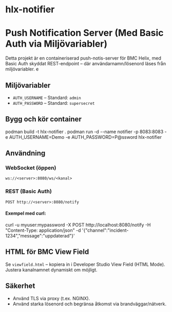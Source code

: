 
# hlx-notifier

# Push Notification Server (Med Basic Auth via Miljövariabler)

Detta projekt är en containeriserad push-notis-server för BMC Helix, med Basic Auth skyddat REST-endpoint – där användarnamn/lösenord läses från miljövariabler.
e
## Miljövariabler

- `AUTH_USERNAME` – Standard: `admin`
- `AUTH_PASSWORD` – Standard: `supersecret`

## Bygg och kör container

podman build -t hlx-notifier .
podman run -d --name notifier -p 8083:8083 -e AUTH_USERNAME=Demo -e AUTH_PASSWORD=P@ssword hlx-notifier


## Användning

### WebSocket (öppen)
`ws://<server>:8080/ws/<kanal>`

### REST (Basic Auth)
`POST http://<server>:8080/notify`

#### Exempel med curl:

curl -u myuser:mypassword -X POST http://localhost:8080/notify -H "Content-Type: application/json" -d '{"channel":"incident-1234","message":"uppdaterad"}'

## HTML för BMC View Field

Se `viewfield.html` – kopiera in i Developer Studio View Field (HTML Mode). Justera kanalnamnet dynamiskt om möjligt.

## Säkerhet

- Använd TLS via proxy (t.ex. NGINX).
- Använd starka lösenord och begränsa åtkomst via brandväggar/nätverk.
